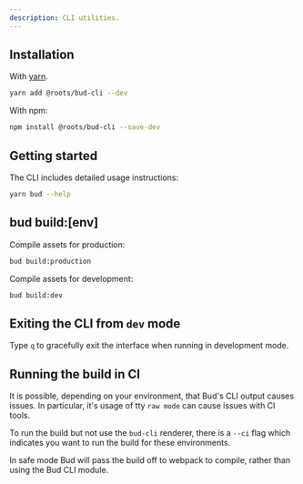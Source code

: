 ```yaml
---
description: CLI utilities.
---
```


## Installation

With [yarn](https://classic.yarnpkg.com).

```sh
yarn add @roots/bud-cli --dev
```

With npm:

```sh
npm install @roots/bud-cli --save-dev
```

## Getting started

The CLI includes detailed usage instructions:

```sh
yarn bud --help
```

## bud build:[env]

Compile assets for production:

```sh
bud build:production
```

Compile assets for development:

```sh
bud build:dev
```

## Exiting the CLI from `dev` mode

Type `q` to gracefully exit the interface when running in development mode.

## Running the build in CI

It is possible, depending on your environment, that Bud's CLI output causes issues. In particular, it's usage of tty `raw mode` can cause issues with CI tools.

To run the build but not use the `bud-cli` renderer, there is a `--ci` flag which indicates you want to run the build for these environments.

In safe mode Bud will pass the build off to webpack to compile, rather than using the Bud CLI module.
